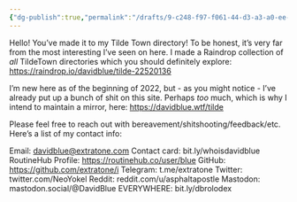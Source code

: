 ```yaml
---
{"dg-publish":true,"permalink":"/drafts/9-c248-f97-f061-44-d3-a3-a0-ee-991-c553123/","dgHomeLink":true,"dgPassFrontmatter":false}
---
```



Hello! You’ve made it to my Tilde Town directory! To be honest, it’s very far from the most interesting I’ve seen on here. I made a Raindrop collection of *all* TildeTown directories which you should definitely explore: https://raindrop.io/davidblue/tilde-22520136

I’m new here as of the beginning of 2022, but - as you might notice - I’ve already put up a bunch of shit on this site. Perhaps *too* much, which is why I intend to maintain a mirror, here: https://davidblue.wtf/tilde

Please feel free to reach out with bereavement/shitshooting/feedback/etc. Here’s a list of my contact info:

Email: davidblue@extratone.com
Contact card: bit.ly/whoisdavidblue
RoutineHub Profile: https://routinehub.co/user/blue
GitHub: https://github.com/extratone/i
Telegram: t.me/extratone
Twitter: twitter.com/NeoYokel
Reddit: reddit.com/u/asphaltapostle
Mastodon: mastodon.social/@DavidBlue
EVERYWHERE: bit.ly/dbrolodex